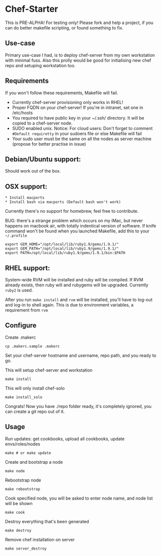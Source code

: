 Chef-Starter
============

This is PRE-ALPHA! For testing only!
Please fork and help a project, if you can do better makefile scripting, or found something to fix.

Use-case
--------

Primary use-case I had, is to deploy chef-server from my own workstation with minimal fuss.
Also this prolly would be good for initialising new chef repo and setuping workstation too.

Requirements
------------

If you won't follow these requirements, Makefile will fail.

* Currently chef-server provisioning only works in RHEL!
* Proper FQDN on your chef-server! If you're in intranet, set one in /etc/hosts
* You required to have public key in your ~/.ssh/ directory. It will be copied to a chef-server node.
* SUDO enabled unix. Notice: For cloud users: Don't forget to comment ```#Default requiretty``` in your sudoers file or else Makefile will fail
* Your sudo user must be the same on all the nodes as server machine (propose for better practise in issue)


Debian/Ubuntu support:
----------------------

Should work out of the box.

OSX support:
------------

    * Install macports
    * Install bash via macports (Default bash won't work)

Currently there's no support for homebrew, feel free to contribute.

BUG: there's a strange problem which occurs on my iMac, but never happens on macbook air, with totally indentical version of software. If knife command won't be found when you launched Makefile, add this to your ```~/.profile```

```
export GEM_HOME="/opt/local/lib/ruby1.9/gems/1.9.1/"
export GEM_PATH="/opt/local/lib/ruby1.9/gems/1.9.1/"
export PATH=/opt/local/lib/ruby1.9/gems/1.9.1/bin:$PATH
```

RHEL support:
-------------

System-wide RVM will be installed and ruby will be compiled. If RVM already exists, then ruby will and rubygems will be upgraded. Currently ```ruby2``` is used.

After you run ```make install``` and ```rvm``` will be installed, you'll have to log-out and log-in to shell again. This is due to environment variables, a requirement from ```rvm```

Configure
---------

Create .makerc
```
cp .makerc.sample .makerc
```
Set your chef-server hostname and username, repo path, and you ready to go.


This will setup chef-server and workstation
```
make install
```

This will only install chef-solo
```
make install_solo
```

Congrats! Now you have ./repo folder ready, it's completely ignored, you can create a git repo out of it.

Usage
-----


Run updates: get cookbooks, upload all cookbooks, update envs/roles/nodes

```
make # or make update
```

Create and bootstrap a node
```
make node
```



Rebootstrap node
```
make rebootstrap
```

Cook specified node, you will be asked to enter node name, and node list will be shown
```
make cook
```


Destroy everything that's been generated
```
make destroy
```

Remove chef installation on server
```
make server_destroy
```



